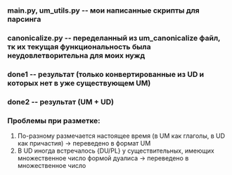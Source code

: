 ### main.py, um_utils.py -- мои написанные скрипты для парсинга
### canonicalize.py -- переделанный из um_canonicalize файл, тк их текущая функциональность была неудовлетворительна для моих нужд
### done1 -- результат (только конвертированные из UD и которых нет в уже существующем UM)
### done2 -- результат (UM + UD)

### Проблемы при разметке:
1) По-разному размечается настоящее время (в UM как глаголы, в UD как причастия) → переведено в формат UM
2) В UD иногда встречалось {DU/PL} у существительных, имеющих множественное число формой дуалиса → переведено в множественное число

